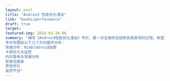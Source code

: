 ```yaml
---
layout: post
title: "Android 性能优化漫谈"
link: "books/performance"
draft: true
target: 
featured-img: 2018-03-28-06
summary: "编写《Android性能优化漫谈》专栏，是一次全面的总结和自我审视的过程。希望对有志于深入学习性能优化的读者有所增益。
专栏将围绕以下几个方向展开分析：
快速分析：NimbleDroid指南
卡顿优化与监控
内存暂用与泄漏分析
安装包瘦身
其他优化
监控平台"
---
```


